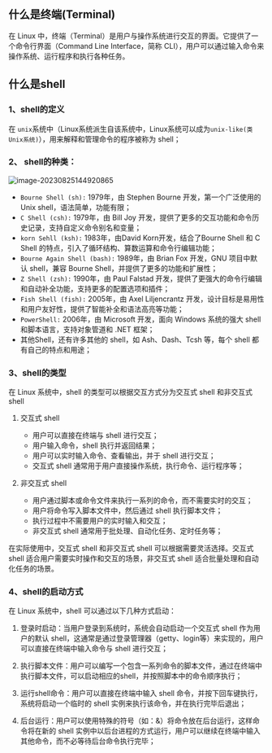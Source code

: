 

## 什么是终端(Terminal)

在 Linux 中，终端（Terminal）是用户与操作系统进行交互的界面。它提供了一个命令行界面（Command Line Interface，简称 CLI），用户可以通过输入命令来操作系统、运行程序和执行各种任务。



## 什么是shell

### 1、shell的定义

在 `unix`系统中（Linux系统派生自该系统中，Linux系统可以成为`unix-like(类Unix系统)`），用来解释和管理命令的程序被称为 shell；

### 2、 shell的种类：

![image-20230825144920865](https://niuzhan-1306014148.cos.ap-beijing.myqcloud.com/Typora/image-20230825144920865.png)

- `Bourne Shell (sh):` 1979年，由 Stephen Bourne 开发，第一个广泛使用的 Unix shell，语法简单，功能有限；
- `C Shell (csh):` 1979年，由 Bill Joy 开发，提供了更多的交互功能和命令历史记录，支持自定义命令别名和变量；
- `korn Sehll (ksh):` 1983年，由David Korn开发，结合了Bourne Shell 和 C Shell 的特点，引入了循环结构、算数运算和命令行编辑功能；
- `Bourne Again Shell (bash):` 1989年，由 Brian Fox 开发，GNU 项目中默认 shell，兼容 Bourne Shell，并提供了更多的功能和扩展性；
- `Z Shell (zsh):` 1990年，由 Paul Falstad 开发，提供了更强大的命令行编辑和自动补全功能，支持更多的配置选项和插件；
- `Fish Shell (fish):` 2005年，由 Axel Liljencrantz 开发，设计目标是易用性和用户友好性，提供了智能补全和语法高亮等功能；
- `PowerShell:` 2006年，由 Microsoft 开发，面向 Windows 系统的强大 shell 和脚本语言，支持对象管道和 .NET 框架；
- 其他Shell，还有许多其他的 shell，如 Ash、Dash、Tcsh 等，每个 shell 都有自己的特点和用途；

### 3、shell的类型

在 Linux 系统中，shell 的类型可以根据交互方式分为交互式 shell 和非交互式 shell

1. 交互式 shell
   - 用户可以直接在终端与 shell 进行交互；
   - 用户输入命令，shell 执行并返回结果；
   - 用户可以实时输入命令、查看输出，并于 shell 进行交互；
   - 交互式 shell 通常用于用户直接操作系统，执行命令、运行程序等；

2. 非交互式 shell
   - 用户通过脚本或命令文件来执行一系列的命令，而不需要实时的交互；
   - 用户将命令写入脚本文件中，然后通过 shell 执行脚本文件；
   - 执行过程中不需要用户的实时输入和交互；
   - 非交互式 shell 通常用于批处理、自动化任务、定时任务等；

在实际使用中，交互式 shell 和非交互式 shell 可以根据需要灵活选择。交互式 shell 适合用户需要实时操作和交互的场景，非交互式 shell 适合批量处理和自动化任务的场景。

### 4、shell的启动方式

在 Linux 系统中，shell 可以通过以下几种方式启动：

1. 登录时启动：当用户登录到系统时，系统会自动启动一个交互式 shell 作为用户的默认 shell，这通常是通过登录管理器（getty、login等）来实现的，用户可以直接在终端中输入命令与 shell 进行交互；

2. 执行脚本文件：用户可以编写一个包含一系列命令的脚本文件，通过在终端中执行脚本文件，可以启动相应的shell，并按照脚本中的命令顺序执行；

3. 运行shell命令：用户可以直接在终端中输入 shell 命令，并按下回车键执行，系统将启动一个临时的 shell 实例来执行该命令，并在执行完毕后退出；

4. 后台运行：用户可以使用特殊的符号（如：&）将命令放在后台运行，这样命令将在新的 shell 实例中以后台进程的方式运行，用户可以继续在终端中输入其他命令，而不必等待后台命令执行完毕；

   